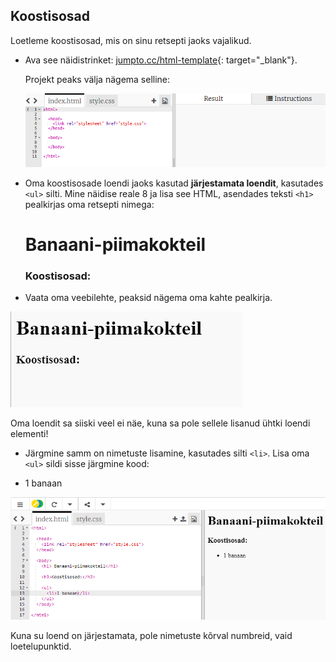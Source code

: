 ## Koostisosad

Loetleme koostisosad, mis on sinu retsepti jaoks vajalikud.

+ Ava see näidistrinket: [jumpto.cc/html-template](http://jumpto.cc/html-template){: target="_blank"}.
    
    Projekt peaks välja nägema selline:
    
    ![kuvatõmmis](images/recipe-starter.png)

+ Oma koostisosade loendi jaoks kasutad **järjestamata loendit**, kasutades `<ul>` silti. Mine näidise reale 8 ja lisa see HTML, asendades teksti `<h1>` pealkirjas oma retsepti nimega:

    <h1>Banaani-piimakokteil</h1>
    
    <h3>Koostisosad:</h3>
    
    <ul>
    
    </ul>
    

+ Vaata oma veebilehte, peaksid nägema oma kahte pealkirja.

![kuvatõmmis](images/recipe-headings.png)

Oma loendit sa siiski veel ei näe, kuna sa pole sellele lisanud ühtki loendi elementi!

+ Järgmine samm on nimetuste lisamine, kasutades silti `<li>`. Lisa oma `<ul>` sildi sisse järgmine kood:

    <li>1 banaan</li>
    

![kuvatõmmis](images/recipe-ul.png)

Kuna su loend on järjestamata, pole nimetuste kõrval numbreid, vaid loetelupunktid.
